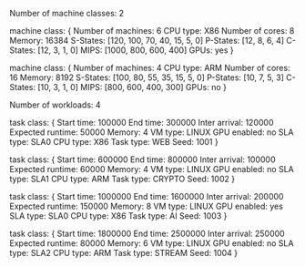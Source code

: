 Number of machine classes: 2

machine class:
{
    Number of machines: 6
    CPU type: X86
    Number of cores: 8
    Memory: 16384
    S-States: [120, 100, 70, 40, 15, 5, 0]
    P-States: [12, 8, 6, 4]
    C-States: [12, 3, 1, 0]
    MIPS: [1000, 800, 600, 400]
    GPUs: yes
}

machine class:
{
    Number of machines: 4
    CPU type: ARM
    Number of cores: 16
    Memory: 8192
    S-States: [100, 80, 55, 35, 15, 5, 0]
    P-States: [10, 7, 5, 3]
    C-States: [10, 3, 1, 0]
    MIPS: [800, 600, 400, 300]
    GPUs: no
}

Number of workloads: 4

task class:
{
    Start time: 100000
    End time: 300000
    Inter arrival: 120000
    Expected runtime: 50000
    Memory: 4
    VM type: LINUX
    GPU enabled: no
    SLA type: SLA0
    CPU type: X86
    Task type: WEB
    Seed: 1001
}

task class:
{
    Start time: 600000
    End time: 800000
    Inter arrival: 100000
    Expected runtime: 60000
    Memory: 4
    VM type: LINUX
    GPU enabled: no
    SLA type: SLA1
    CPU type: ARM
    Task type: CRYPTO
    Seed: 1002
}

task class:
{
    Start time: 1000000
    End time: 1600000
    Inter arrival: 200000
    Expected runtime: 150000
    Memory: 8
    VM type: LINUX
    GPU enabled: yes
    SLA type: SLA0
    CPU type: X86
    Task type: AI
    Seed: 1003
}

task class:
{
    Start time: 1800000
    End time: 2500000
    Inter arrival: 250000
    Expected runtime: 80000
    Memory: 6
    VM type: LINUX
    GPU enabled: no
    SLA type: SLA2
    CPU type: ARM
    Task type: STREAM
    Seed: 1004
}
